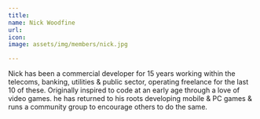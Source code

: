 ```yaml
---
title:
name: Nick Woodfine
url:
icon:
image: assets/img/members/nick.jpg

---
```

Nick has been a commercial developer for 15 years working within the telecoms, banking, utilities & public sector, operating freelance for the last 10 of these. Originally inspired to code at an early age through a love of video games.
he has returned to his roots developing mobile & PC games & runs a community group to encourage others to do the same.
